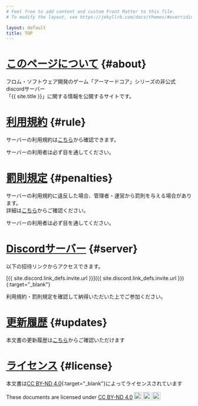 ```yaml
---
# Feel free to add content and custom Front Matter to this file.
# To modify the layout, see https://jekyllrb.com/docs/themes/#overriding-theme-defaults

layout: default
title: TOP
---
```


# [このページについて](#about) {#about}
フロム・ソフトウェア開発のゲーム「アーマードコア」シリーズの非公式discordサーバー<br>
「{{ site.title }}」に関する情報を公開するサイトです。

# [利用規約](#rule) {#rule}
サーバーの利用規約は[こちら](./rule)から確認できます。

サーバーの利用者は必ず目を通してください。

# [罰則規定](#penalties) {#penalties}
サーバーの利用規約に違反した場合、管理者・運営から罰則を与える場合があります。<br>
詳細は[こちら](./penalties)からご確認ください。

サーバーの利用者は必ず目を通してください。

# [Discordサーバー](#server) {#server}
以下の招待リンクからアクセスできます。

[{{ site.discord.link_defs.invite.url }}]({{ site.discord.link_defs.invite.url }}){:target="_blank"}

利用規約・罰則規定を確認して納得いただいた上でご参加ください。

# [更新履歴](#updates) {#updates}
本文書の更新履歴は[こちら](./updates)からご確認いただけます

# [ライセンス](#license) {#license}
本文書は[CC BY-ND 4.0](https://creativecommons.org/licenses/by-nd/4.0){:target="_blank"}によってライセンスされています

<p xmlns:cc="http://creativecommons.org/ns#" xmlns:dct="http://purl.org/dc/terms/"><span property="dct:title">These documents</span> are licensed under <a href="https://creativecommons.org/licenses/by-nd/4.0/?ref=chooser-v1" target="_blank" rel="license noopener noreferrer" style="display:inline-block;">CC BY-ND 4.0<img style="height:22px!important;margin-left:3px;vertical-align:text-bottom;" src="https://mirrors.creativecommons.org/presskit/icons/cc.svg?ref=chooser-v1" alt=""><img style="height:22px!important;margin-left:3px;vertical-align:text-bottom;" src="https://mirrors.creativecommons.org/presskit/icons/by.svg?ref=chooser-v1" alt=""><img style="height:22px!important;margin-left:3px;vertical-align:text-bottom;" src="https://mirrors.creativecommons.org/presskit/icons/nd.svg?ref=chooser-v1" alt=""></a></p> 
